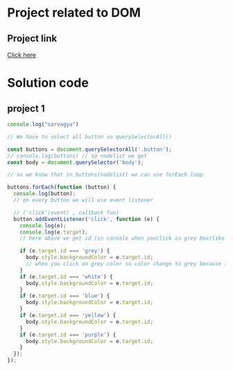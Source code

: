 <!-- md means marked down -->
<!-- we have right hand side preview option(here we can see) -->
# Project related to DOM

## Project link
[Click here]()

# Solution code

## project 1

<!-- 3 times backtick for opening and closing -->
``` Javascript
console.log("sarvagya")

// We have to select all button so querySelectorAll()

const buttons = document.querySelectorAll('.button');
// console.log(buttons) // so nodelist we get
const body = document.querySelector('body');

// so we know that in buttons(nodelist) we can use forEach loop

buttons.forEach(function (button) {
  console.log(button);
  // on every button we will use event listener

  // ('click'(event) , callback fun)
  button.addEventListener('click', function (e) {
    console.log(e);
    console.log(e.target);
    // here above we get id (in console when youclick in grey box(like other also))

    if (e.target.id === 'grey') {
      body.style.backgroundColor = e.target.id;
      // when you click on grey color so color change to grey because in e.target.id have grey color
    }
    if (e.target.id === 'white') {
      body.style.backgroundColor = e.target.id;
    }
    if (e.target.id === 'blue') {
      body.style.backgroundColor = e.target.id;
    }
    if (e.target.id === 'yellow') {
      body.style.backgroundColor = e.target.id;
    }
    if (e.target.id === 'purple') {
      body.style.backgroundColor = e.target.id;
    }
  });
});



```